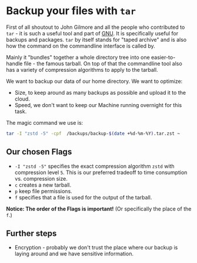 # Backup your files with `tar`

First of all shoutout to John Gilmore and all the people who contributed to `tar` - it is such a useful tool and part of [GNU](https://www.gnu.org/). It is specifically useful for backups and packages. `tar` by itself stands for "taped archive" and is also how the command on the commandline interface is called by.

Mainly it "bundles" together a whole directory tree into one easier-to-handle file - the famous tarball. On top of that the commandline tool also has a variety of compression algorithms to apply to the tarball. 

We want to backup our data of our home directory. We want to optimize:
- Size, to keep around as many backups as possible and upload it to the cloud.
- Speed, we don't want to keep our Machine running overnight for this task. 

The magic command we use is:
```bash
tar -I "zstd -5" -cpf  /backups/backup-$(date +%d-%m-%Y).tar.zst ~
```

## Our chosen Flags

- `-I "zstd -5"` specifies the exact compression algorithm `zstd` with compression level `5`. This is our preferred tradeoff to time consumption vs. compression size.
- `c` creates a new tarball.
- `p` keep file permissions.
- `f` specifies that a file is used for the output of the tarball.

**Notice: The order of the Flags is important!** (Or specifically the place of the `f`.)

## Further steps

- Encryption - probably we don't trust the place where our backup is laying around and we have sensitive information.